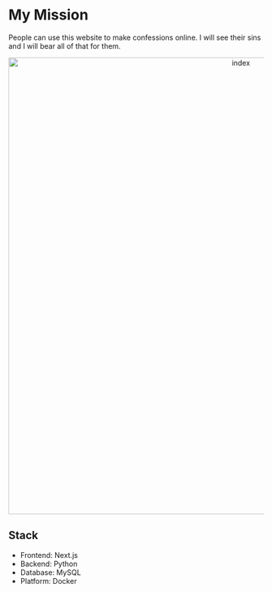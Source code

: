 # My Mission
People can use this website to make confessions online. I will see their sins and I will bear all of that for them. <br>
<p align="center"><img width="900" alt="index" src="https://user-images.githubusercontent.com/104759740/205468010-dbcec507-82c9-4c00-a4f9-45f00b75245d.jpg"></p>


## Stack 

- Frontend: Next.js
- Backend: Python
- Database: MySQL
- Platform: Docker
